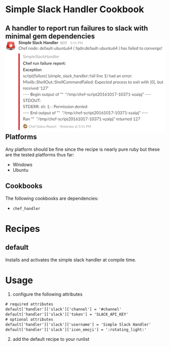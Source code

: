 
Simple Slack Handler Cookbook
================

A handler to report run failures to slack with minimal gem dependencies
![Alt text](/screencap.png?raw=true "A Slack Alert")
Platforms
---------
Any platform should be fine since the recipe is nearly pure ruby but these are
the tested platforms thus far:

* Windows
* Ubuntu

Cookbooks
---------

The following cookbooks are dependencies:

* `chef_handler`


Recipes
=======

default
-------
Installs and activates the simple slack handler at compile time.

Usage
=====
1. configure the following attributes
  ```
  # required attributes
  default['handler']['slack']['channel'] = '#channel'
  default['handler']['slack']['token'] = 'SLACK_API_KEY'
  # optional attributes
  default['handler']['slack']['username'] = 'Simple Slack Handler'
  default['handler']['slack']['icon_emoji'] = ':rotating_light:'
  ```
2. add the default recipe to your runlist
